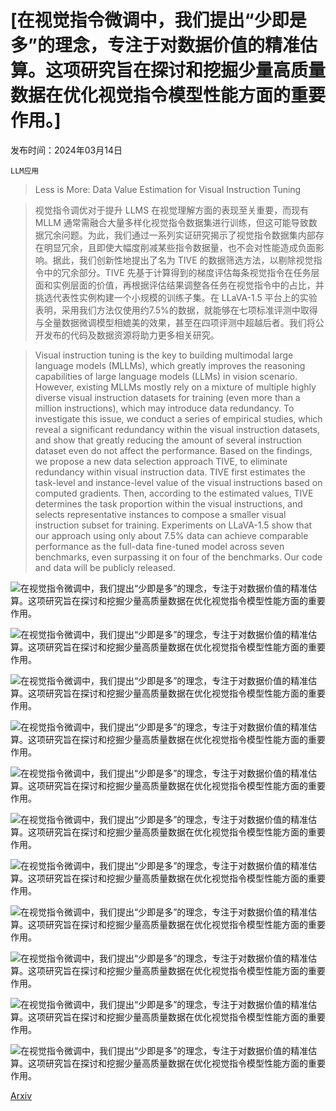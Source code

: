 # [在视觉指令微调中，我们提出“少即是多”的理念，专注于对数据价值的精准估算。这项研究旨在探讨和挖掘少量高质量数据在优化视觉指令模型性能方面的重要作用。]

发布时间：2024年03月14日

`LLM应用`

> Less is More: Data Value Estimation for Visual Instruction Tuning

> 视觉指令调优对于提升 LLMS 在视觉理解方面的表现至关重要，而现有 MLLM 通常需融合大量多样化视觉指令数据集进行训练，但这可能导致数据冗余问题。为此，我们通过一系列实证研究揭示了视觉指令数据集内部存在明显冗余，且即使大幅度削减某些指令数据量，也不会对性能造成负面影响。据此，我们创新性地提出了名为 TIVE 的数据筛选方法，以剔除视觉指令中的冗余部分。TIVE 先基于计算得到的梯度评估每条视觉指令在任务层面和实例层面的价值，再根据评估结果调整各任务在视觉指令中的占比，并挑选代表性实例构建一个小规模的训练子集。在 LLaVA-1.5 平台上的实验表明，采用我们方法仅使用约7.5%的数据，就能够在七项标准评测中取得与全量数据微调模型相媲美的效果，甚至在四项评测中超越后者。我们将公开发布的代码及数据资源将助力更多相关研究。

> Visual instruction tuning is the key to building multimodal large language models (MLLMs), which greatly improves the reasoning capabilities of large language models (LLMs) in vision scenario. However, existing MLLMs mostly rely on a mixture of multiple highly diverse visual instruction datasets for training (even more than a million instructions), which may introduce data redundancy. To investigate this issue, we conduct a series of empirical studies, which reveal a significant redundancy within the visual instruction datasets, and show that greatly reducing the amount of several instruction dataset even do not affect the performance. Based on the findings, we propose a new data selection approach TIVE, to eliminate redundancy within visual instruction data. TIVE first estimates the task-level and instance-level value of the visual instructions based on computed gradients. Then, according to the estimated values, TIVE determines the task proportion within the visual instructions, and selects representative instances to compose a smaller visual instruction subset for training. Experiments on LLaVA-1.5 show that our approach using only about 7.5% data can achieve comparable performance as the full-data fine-tuned model across seven benchmarks, even surpassing it on four of the benchmarks. Our code and data will be publicly released.

![在视觉指令微调中，我们提出“少即是多”的理念，专注于对数据价值的精准估算。这项研究旨在探讨和挖掘少量高质量数据在优化视觉指令模型性能方面的重要作用。](../../../paper_images/2403.09559/x1.png)

![在视觉指令微调中，我们提出“少即是多”的理念，专注于对数据价值的精准估算。这项研究旨在探讨和挖掘少量高质量数据在优化视觉指令模型性能方面的重要作用。](../../../paper_images/2403.09559/x2.png)

![在视觉指令微调中，我们提出“少即是多”的理念，专注于对数据价值的精准估算。这项研究旨在探讨和挖掘少量高质量数据在优化视觉指令模型性能方面的重要作用。](../../../paper_images/2403.09559/x3.png)

![在视觉指令微调中，我们提出“少即是多”的理念，专注于对数据价值的精准估算。这项研究旨在探讨和挖掘少量高质量数据在优化视觉指令模型性能方面的重要作用。](../../../paper_images/2403.09559/x4.png)

![在视觉指令微调中，我们提出“少即是多”的理念，专注于对数据价值的精准估算。这项研究旨在探讨和挖掘少量高质量数据在优化视觉指令模型性能方面的重要作用。](../../../paper_images/2403.09559/x5.png)

![在视觉指令微调中，我们提出“少即是多”的理念，专注于对数据价值的精准估算。这项研究旨在探讨和挖掘少量高质量数据在优化视觉指令模型性能方面的重要作用。](../../../paper_images/2403.09559/x6.png)

![在视觉指令微调中，我们提出“少即是多”的理念，专注于对数据价值的精准估算。这项研究旨在探讨和挖掘少量高质量数据在优化视觉指令模型性能方面的重要作用。](../../../paper_images/2403.09559/x7.png)

![在视觉指令微调中，我们提出“少即是多”的理念，专注于对数据价值的精准估算。这项研究旨在探讨和挖掘少量高质量数据在优化视觉指令模型性能方面的重要作用。](../../../paper_images/2403.09559/x8.png)

![在视觉指令微调中，我们提出“少即是多”的理念，专注于对数据价值的精准估算。这项研究旨在探讨和挖掘少量高质量数据在优化视觉指令模型性能方面的重要作用。](../../../paper_images/2403.09559/x9.png)

![在视觉指令微调中，我们提出“少即是多”的理念，专注于对数据价值的精准估算。这项研究旨在探讨和挖掘少量高质量数据在优化视觉指令模型性能方面的重要作用。](../../../paper_images/2403.09559/x10.png)

![在视觉指令微调中，我们提出“少即是多”的理念，专注于对数据价值的精准估算。这项研究旨在探讨和挖掘少量高质量数据在优化视觉指令模型性能方面的重要作用。](../../../paper_images/2403.09559/x11.png)

[Arxiv](https://arxiv.org/abs/2403.09559)